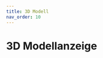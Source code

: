 ```yaml
---
title: 3D Modell
nav_order: 10
---
```


# 3D Modellanzeige

<model-viewer src="/assets/models/gewaechshaus.gltf" alt="§D Modell des Gewächshauses"
              auto-rotate camera-controls
              style="width: 600px; height: 400px;">
</model-viewer>

<script type="module" src="https://unpkg.com/@google/model-viewer/dist/model-viewer.min.js"></script>
